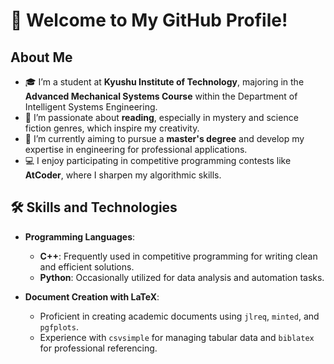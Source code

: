 <!--
**aray-99/aray-99** is a ✨ _special_ ✨ repository because its `README.md` (this file) appears on your GitHub profile.
-->

# 👋 Welcome to My GitHub Profile!

## About Me
- 🎓 I’m a student at **Kyushu Institute of Technology**, majoring in the **Advanced Mechanical Systems Course** within the Department of Intelligent Systems Engineering.
- 📖 I’m passionate about **reading**, especially in mystery and science fiction genres, which inspire my creativity.  
- 🎯 I’m currently aiming to pursue a **master's degree** and develop my expertise in engineering for professional applications.
- 💻 I enjoy participating in competitive programming contests like **AtCoder**, where I sharpen my algorithmic skills.

## 🛠️ Skills and Technologies
- **Programming Languages**:  
  - **C++**: Frequently used in competitive programming for writing clean and efficient solutions.  
  - **Python**: Occasionally utilized for data analysis and automation tasks.  

- **Document Creation with LaTeX**:  
  - Proficient in creating academic documents using `jlreq`, `minted`, and `pgfplots`.  
  - Experience with `csvsimple` for managing tabular data and `biblatex` for professional referencing.

<!---
## 📫 How to Reach Me
- **Email**: [your.email@example.com](mailto:your.email@example.com)  
- **AtCoder Profile**: [AtCoder Username](https://atcoder.jp/users/your-username)  
- **LinkedIn**: [Your LinkedIn](https://linkedin.com/in/your-profile)  

---

⚡ **Fun Fact**: I’m working towards becoming an engineer by day and a novelist by night!
--->
